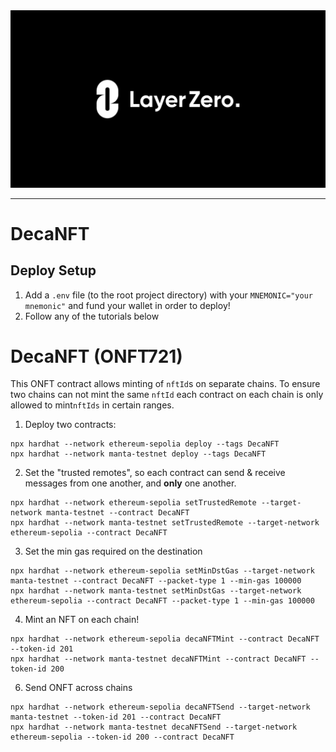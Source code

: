 <div align="center">
    <img alt="LayerZero" src="resources/LayerZeroLogo.png"/>
</div>

---

# DecaNFT

## Deploy Setup

1. Add a `.env` file (to the root project directory) with your `MNEMONIC="your mnemonic"` and fund your wallet in order to deploy!
2. Follow any of the tutorials below

# DecaNFT (ONFT721)

This ONFT contract allows minting of `nftId`s on separate chains. To ensure two chains can not mint the same `nftId` each contract on each chain is only allowed to mint`nftIds` in certain ranges.

1. Deploy two contracts:

```shell
npx hardhat --network ethereum-sepolia deploy --tags DecaNFT
npx hardhat --network manta-testnet deploy --tags DecaNFT
```

2. Set the "trusted remotes", so each contract can send & receive messages from one another, and **only** one another.

```shell
npx hardhat --network ethereum-sepolia setTrustedRemote --target-network manta-testnet --contract DecaNFT
npx hardhat --network manta-testnet setTrustedRemote --target-network ethereum-sepolia --contract DecaNFT
```

3. Set the min gas required on the destination

```shell
npx hardhat --network ethereum-sepolia setMinDstGas --target-network manta-testnet --contract DecaNFT --packet-type 1 --min-gas 100000
npx hardhat --network manta-testnet setMinDstGas --target-network ethereum-sepolia --contract DecaNFT --packet-type 1 --min-gas 100000
```

4. Mint an NFT on each chain!

```shell
npx hardhat --network ethereum-sepolia decaNFTMint --contract DecaNFT --token-id 201
npx hardhat --network manta-testnet decaNFTMint --contract DecaNFT --token-id 200
```

6. Send ONFT across chains

```shell
npx hardhat --network ethereum-sepolia decaNFTSend --target-network manta-testnet --token-id 201 --contract DecaNFT 
npx hardhat --network manta-testnet decaNFTSend --target-network ethereum-sepolia --token-id 200 --contract DecaNFT
```